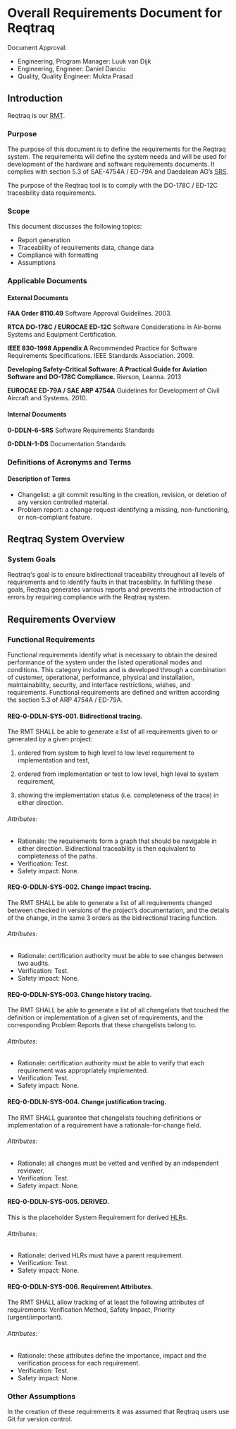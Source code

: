# Overall Requirements Document for Reqtraq

Document Approval:
- Engineering, Program Manager: Luuk van Dijk
- Engineering, Engineer: Daniel Danciu
- Quality, Quality Engineer: Mukta Prasad

## Introduction

Reqtraq is our <abbr title="Requirements Management Tool">RMT</abbr>.

### Purpose

The purpose of this document is to define the requirements for the Reqtraq system. The requirements will define the system needs and will be used for development of the hardware and software requirements documents. It complies with section 5.3 of SAE-4754A / ED-79A and Daedalean AG’s <abbr title="Software Requirements Standards">SRS</abbr>.

The purpose of the Reqtraq tool is to comply with the DO-178C / ED-12C traceability data requirements.

### Scope

This document discusses the following topics:
- Report generation
- Traceability of requirements data, change data
- Compliance with formatting
- Assumptions

### Applicable Documents

#### External Documents

**FAA Order 8110.49** Software Approval Guidelines. 2003.

**RTCA DO-178C / EUROCAE ED-12C** Software Considerations in Air-borne Systems and Equipment Certification.

**IEEE 830-1998 Appendix A** Recommended Practice for Software Requirements Specifications. IEEE Standards Association. 2009.

**Developing Safety-Critical Software: A Practical Guide for Aviation Software and DO-178C Compliance.** Rierson, Leanna. 2013

**EUROCAE ED-79A / SAE ARP 4754A** Guidelines for Development of Civil Aircraft and Systems. 2010.

#### Internal Documents

**0-DDLN-6-SRS** Software Requirements Standards

**0-DDLN-1-DS** Documentation Standards

### Definitions of Acronyms and Terms

#### Description of Terms

- Changelist: a git commit resulting in the creation, revision, or deletion of any version controlled material.
- Problem report: a change request identifying a missing, non-functioning, or non-compliant feature.

## Reqtraq System Overview

### System Goals

Reqtraq's goal is to ensure bidirectional traceability throughout all levels of requirements and to identify faults in that traceability. In fulfilling these goals, Reqtraq generates various reports and prevents the introduction of errors by requiring compliance with the Reqtraq system.

## Requirements Overview

### Functional Requirements

Functional requirements identify what is necessary to obtain the desired performance of the system under the listed operational modes and conditions. This category includes and is developed through a combination of customer, operational, performance, physical and installation, maintainability, security, and interface restrictions, wishes, and requirements. Functional requirements are defined and written according the section 5.3 of ARP 4754A / ED-79A.

#### REQ-0-DDLN-SYS-001. Bidirectional tracing.

The RMT SHALL be able to generate a list of all requirements given to or generated by a given project:

1. ordered from system to high level to low level requirement to implementation and test,

2. ordered from implementation or test to low level, high level to system requirement,

3. showing the implementation status (i.e. completeness of the trace) in either direction.

###### Attributes:
- Rationale: the requirements form a graph that should be navigable in either direction. Bidirectional traceability is then equivalent to completeness of the paths.
- Verification: Test.
- Safety impact: None.

#### REQ-0-DDLN-SYS-002. Change impact tracing.

The RMT SHALL be able to generate a list of all requirements changed between checked in versions of the project’s documentation, and the details of the change, in the same 3 orders as the bidirectional tracing function.

###### Attributes:
- Rationale: certification authority must be able to see changes between two audits.
- Verification: Test.
- Safety impact: None.

#### REQ-0-DDLN-SYS-003. Change history tracing.

The RMT SHALL be able to generate a list of all changelists that touched the definition or implementation of a given set of requirements, and the corresponding Problem Reports that these changelists belong to.

###### Attributes:
- Rationale: certification authority must be able to verify that each requirement was appropriately implemented.
- Verification: Test.
- Safety impact: None.

#### REQ-0-DDLN-SYS-004. Change justification tracing.

The RMT SHALL guarantee that changelists touching definitions or implementation of a requirement have a rationale-for-change field.

###### Attributes:
- Rationale: all changes must be vetted and verified by an independent reviewer.
- Verification: Test.
- Safety impact: None.

#### REQ-0-DDLN-SYS-005. DERIVED.

This is the placeholder System Requirement for derived <abbr title="High Level Requirement">HLR</abbr>s.

###### Attributes:
- Rationale: derived HLRs must have a parent requirement.
- Verification: Test.
- Safety impact: None.

#### REQ-0-DDLN-SYS-006. Requirement Attributes.

The RMT SHALL allow tracking of at least the following attributes of requirements: Verification Method, Safety Impact, Priority (urgent/important).

###### Attributes:
- Rationale: these attributes define the importance, impact and the verification process for each requirement.
- Verification: Test.
- Safety impact: None.

### Other Assumptions

In the creation of these requirements it was assumed that Reqtraq users use Git for version control.
